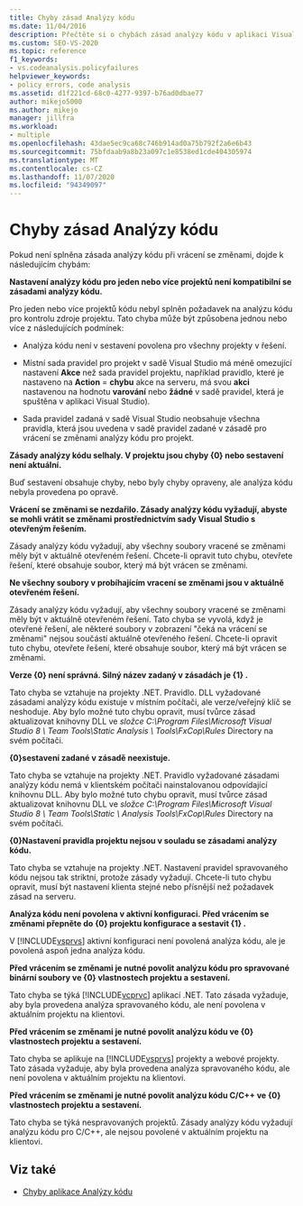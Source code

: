 ```yaml
---
title: Chyby zásad Analýzy kódu
ms.date: 11/04/2016
description: Přečtěte si o chybách zásad analýzy kódu v aplikaci Visual Studio. Zobrazí popisy chyb, ke kterým dojde, pokud se při vrácení kódu se změnami nesplní zásada.
ms.custom: SEO-VS-2020
ms.topic: reference
f1_keywords:
- vs.codeanalysis.policyfailures
helpviewer_keywords:
- policy errors, code analysis
ms.assetid: d1f221cd-68c0-4277-9397-b76ad0dbae77
author: mikejo5000
ms.author: mikejo
manager: jillfra
ms.workload:
- multiple
ms.openlocfilehash: 43dae5ec9ca68c746b914ad0a75b792f2a6e6b43
ms.sourcegitcommit: 75bfdaab9a8b23a097c1e8538ed1cde404305974
ms.translationtype: MT
ms.contentlocale: cs-CZ
ms.lasthandoff: 11/07/2020
ms.locfileid: "94349097"
---
```

# <a name="code-analysis-policy-errors"></a>Chyby zásad Analýzy kódu

Pokud není splněna zásada analýzy kódu při vrácení se změnami, dojde k následujícím chybám:

**Nastavení analýzy kódu pro jeden nebo více projektů není kompatibilní se zásadami analýzy kódu.**

Pro jeden nebo více projektů kódu nebyl splněn požadavek na analýzu kódu pro kontrolu zdroje projektu. Tato chyba může být způsobena jednou nebo více z následujících podmínek:

- Analýza kódu není v sestavení povolena pro všechny projekty v řešení.

- Místní sada pravidel pro projekt v sadě Visual Studio má méně omezující nastavení **Akce** než sada pravidel projektu, například pravidlo, které je nastaveno na **Action** = **chybu** akce na serveru, má svou **akci** nastavenou na hodnotu **varování** nebo **žádné** v sadě pravidel, která je spuštěna v aplikaci Visual Studio).

- Sada pravidel zadaná v sadě Visual Studio neobsahuje všechna pravidla, která jsou uvedena v sadě pravidel zadané v zásadě pro vrácení se změnami analýzy kódu pro projekt.

**Zásady analýzy kódu selhaly. V projektu jsou chyby {0} nebo sestavení není aktuální.**

Buď sestavení obsahuje chyby, nebo byly chyby opraveny, ale analýza kódu nebyla provedena po opravě.

**Vrácení se změnami se nezdařilo. Zásady analýzy kódu vyžadují, abyste se mohli vrátit se změnami prostřednictvím sady Visual Studio s otevřeným řešením.**

Zásady analýzy kódu vyžadují, aby všechny soubory vracené se změnami měly být v aktuálně otevřeném řešení. Chcete-li opravit tuto chybu, otevřete řešení, které obsahuje soubor, který má být vrácen se změnami.

**Ne všechny soubory v probíhajícím vracení se změnami jsou v aktuálně otevřeném řešení.**

Zásady analýzy kódu vyžadují, aby všechny soubory vracené se změnami měly být v aktuálně otevřeném řešení. Tato chyba se vyvolá, když je otevřené řešení, ale některé soubory v zobrazení "čeká na vrácení se změnami" nejsou součástí aktuálně otevřeného řešení. Chcete-li opravit tuto chybu, otevřete řešení, které obsahuje soubor, který má být vrácen se změnami.

**Verze {0} není správná. Silný název zadaný v zásadách je {1} .**

Tato chyba se vztahuje na projekty .NET. Pravidlo. DLL vyžadované zásadami analýzy kódu existuje v místním počítači, ale verze/veřejný klíč se neshoduje. Aby bylo možné tuto chybu opravit, musí tvůrce zásad aktualizovat knihovny DLL ve *složce C:\Program Files\Microsoft Visual Studio 8 \ Team Tools\Static Analysis \\ Tools\FxCop\Rules* Directory na svém počítači.

**{0}sestavení zadané v zásadě neexistuje.**

Tato chyba se vztahuje na projekty .NET. Pravidlo vyžadované zásadami analýzy kódu nemá v klientském počítači nainstalovanou odpovídající knihovnu DLL. Aby bylo možné tuto chybu opravit, musí tvůrce zásad aktualizovat knihovnu DLL ve *složce C:\Program Files\Microsoft Visual Studio 8 \ Team Tools\Static \\ Analysis Tools\FxCop\Rules* Directory na svém počítači.

**{0}Nastavení pravidla projektu nejsou v souladu se zásadami analýzy kódu.**

Tato chyba se vztahuje na projekty .NET. Nastavení pravidel spravovaného kódu nejsou tak striktní, protože zásady vyžadují. Chcete-li tuto chybu opravit, musí být nastavení klienta stejné nebo přísnější než požadavek zásad na serveru.

**Analýza kódu není povolena v aktivní konfiguraci. Před vrácením se změnami přepněte do {0} projektu konfigurace a sestavit {1} .**

V [!INCLUDE[vsprvs](../code-quality/includes/vsprvs_md.md)] aktivní konfiguraci není povolená analýza kódu, ale je povolená aspoň jedna analýza kódu.

**Před vrácením se změnami je nutné povolit analýzu kódu pro spravované binární soubory ve {0} vlastnostech projektu a sestavení.**

Tato chyba se týká [!INCLUDE[vcprvc](../code-quality/includes/vcprvc_md.md)] aplikací .NET. Tato zásada vyžaduje, aby byla provedena analýza spravovaného kódu, ale není povolena v aktuálním projektu na klientovi.

**Před vrácením se změnami je nutné povolit analýzu kódu ve {0} vlastnostech projektu a sestavení.**

Tato chyba se aplikuje na [!INCLUDE[vsprvs](../code-quality/includes/vsprvs_md.md)] projekty a webové projekty. Tato zásada vyžaduje, aby byla provedena analýza spravovaného kódu, ale není povolena v aktuálním projektu na klientovi.

**Před vrácením se změnami je nutné povolit analýzu kódu C/C++ ve {0} vlastnostech projektu a sestavení.**

Tato chyba se týká nespravovaných projektů. Zásady analýzy kódu vyžadují analýzu kódu pro C/C++, ale nejsou povolené v aktuálním projektu na klientovi.

## <a name="see-also"></a>Viz také

- [Chyby aplikace Analýzy kódu](../code-quality/code-analysis-application-errors.md)
